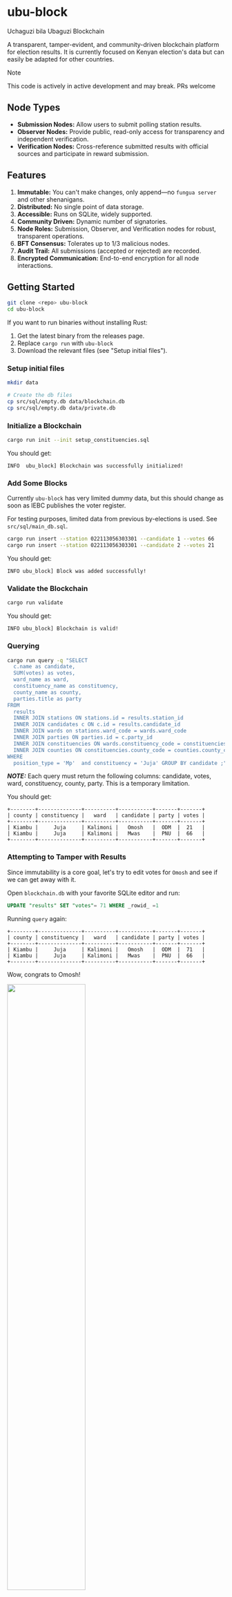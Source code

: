# ubu-block

Uchaguzi bila Ubaguzi Blockchain

A transparent, tamper-evident, and community-driven blockchain platform for election results.
It is currently focused on Kenyan election's data but can easily be adapted for other countries.

> [!NOTE]
> This code is actively in active development and may break. PRs welcome

## Node Types

- **Submission Nodes:** Allow users to submit polling station results.
- **Observer Nodes:** Provide public, read-only access for transparency and independent verification.
- **Verification Nodes:** Cross-reference submitted results with official sources and participate in reward submission.

## Features

1. **Immutable:** You can't make changes, only append—no `fungua server` and other shenanigans.
2. **Distributed:** No single point of data storage.
3. **Accessible:** Runs on SQLite, widely supported.
4. **Community Driven:** Dynamic number of signatories.
5. **Node Roles:** Submission, Observer, and Verification nodes for robust, transparent operations.
6. **BFT Consensus:** Tolerates up to 1/3 malicious nodes.
7. **Audit Trail:** All submissions (accepted or rejected) are recorded.
8. **Encrypted Communication:** End-to-end encryption for all node interactions.

## Getting Started

```sh
git clone <repo> ubu-block
cd ubu-block
```

If you want to run binaries without installing Rust:

1. Get the latest binary from the releases page.
2. Replace `cargo run` with `ubu-block`
3. Download the relevant files (see "Setup initial files").

### Setup initial files

```sh
mkdir data

# Create the db files
cp src/sql/empty.db data/blockchain.db
cp src/sql/empty.db data/private.db
```

### Initialize a Blockchain

```sh
cargo run init --init setup_constituencies.sql
```

You should get:

```
INFO  ubu_block] Blockchain was successfully initialized!
```

### Add Some Blocks

Currently `ubu-block` has very limited dummy data, but this should change as soon as IEBC publishes the voter register.

For testing purposes, limited data from previous by-elections is used. See `src/sql/main_db.sql`.

```sh
cargo run insert --station 022113056303301 --candidate 1 --votes 66
cargo run insert --station 022113056303301 --candidate 2 --votes 21
```

You should get:

```
INFO ubu_block] Block was added successfully!
```

### Validate the Blockchain

```sh
cargo run validate
```

You should get:

```
INFO ubu_block] Blockchain is valid!
```

### Querying

```sh
cargo run query -q "SELECT
  c.name as candidate,
  SUM(votes) as votes,
  ward_name as ward,
  constituency_name as constituency,
  county_name as county,
  parties.title as party
FROM
  results
  INNER JOIN stations ON stations.id = results.station_id
  INNER JOIN candidates c ON c.id = results.candidate_id
  INNER JOIN wards on stations.ward_code = wards.ward_code
  INNER JOIN parties ON parties.id = c.party_id
  INNER JOIN constituencies ON wards.constituency_code = constituencies.constituency_code
  INNER JOIN counties ON constituencies.county_code = counties.county_code
WHERE
  position_type = 'Mp'  and constituency = 'Juja' GROUP BY candidate ;"
```

**_NOTE:_** Each query must return the following columns: candidate, votes, ward, constituency, county, party. This is a temporary limitation.

You should get:

```
+--------+--------------+----------+-----------+-------+-------+
| county | constituency |   ward   | candidate | party | votes |
+--------+--------------+----------+-----------+-------+-------+
| Kiambu |     Juja     | Kalimoni |   Omosh   |  ODM  |  21   |
| Kiambu |     Juja     | Kalimoni |   Mwas    |  PNU  |  66   |
+--------+--------------+----------+-----------+-------+-------+
```

### Attempting to Tamper with Results

Since immutability is a core goal, let's try to edit votes for `Omosh` and see if we can get away with it.

Open `blockchain.db` with your favorite SQLite editor and run:

```sql
UPDATE "results" SET "votes"= 71 WHERE _rowid_ =1
```

Running `query` again:

```
+--------+--------------+----------+-----------+-------+-------+
| county | constituency |   ward   | candidate | party | votes |
+--------+--------------+----------+-----------+-------+-------+
| Kiambu |     Juja     | Kalimoni |   Omosh   |  ODM  |  71   |
| Kiambu |     Juja     | Kalimoni |   Mwas    |  PNU  |  66   |
+--------+--------------+----------+-----------+-------+-------+
```

Wow, congrats to Omosh!

<img src="https://user-images.githubusercontent.com/42699812/174386545-799c9869-705d-4c67-b46c-76fca2283c49.jpg" height=60%>

Hold on, Hold on

<img src="https://user-images.githubusercontent.com/42699812/174367033-167be582-77d6-49ba-95d5-ff847616903f.jpg" width="50%">

There is a petition, let's try validating our blockchain:

```
cargo run validate

thread 'main' panicked at 'Could not verify block, found 0e70cebe0ab3bd8c3606a08d26483d092534eea4ccdb7816fc2692aee5ed3109, block: Block {... CandidateResult { station_id: 22113056303301, candidate_id: 1, votes: 71 }]......', src/db.rs:189:17
```

How about that? No `fungua servers` and everything is public and SQL-friendly.

## Free Public Servers

Below are the servers you are using for free. This may change over time. If you are not close to one of these, your network may be slow.

| Location | Vendor | Specification |
| -------- | ------ | ------------- |
| France   | Vultr  | 1 VCPU / 1GB RAM |

**_NOTE:_** This will be accessible when `p2p` is ready (hopefully in the next release).


## Roadmap

### v0.5
- [ ] Verification node: Reward distribution for correct submissions

### v0.4

- [ ] Verification node: Cross-reference submitted results with official sources
- [ ] Encrypted node-to-node communication

### v0.3

- [ ] Submission node: Allow authorized users to submit station results
- [ ] HTTP API
- [ ] Mobile and Web apps

### v0.2

- [x] P2P - ability to add nodes
- [x] Observer node: Public read-only access for transparency
- [x] Setup initial regional data generically
- [x] Merkle tree implementation
- [ ] Basic integration testing
- [x] Tabling of SQL results

### v0.1

- [x] Clap
- [x] Database, SQLite
- [x] Blockchain
- [x] CI/CD


## References

- [Do you need a blockchain?](https://eprint.iacr.org/2017/375.pdf)
- [Daisy](https://github.com/ivoras/daisy)

## Credits

- [Free Stock Images from Pexels](https://www.pexels.com/) 
